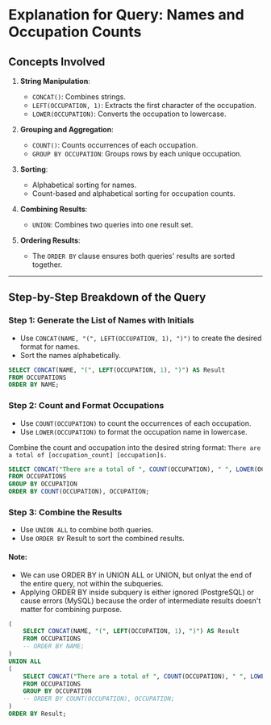 # Explanation for Query: Names and Occupation Counts

## Concepts Involved
1. **String Manipulation**:
   - `CONCAT()`: Combines strings.
   - `LEFT(OCCUPATION, 1)`: Extracts the first character of the occupation.
   - `LOWER(OCCUPATION)`: Converts the occupation to lowercase.

2. **Grouping and Aggregation**:
   - `COUNT()`: Counts occurrences of each occupation.
   - `GROUP BY OCCUPATION`: Groups rows by each unique occupation.

3. **Sorting**:
   - Alphabetical sorting for names.
   - Count-based and alphabetical sorting for occupation counts.

4. **Combining Results**:
   - `UNION`: Combines two queries into one result set.

5. **Ordering Results**:
   - The `ORDER BY` clause ensures both queries' results are sorted together.

---

## Step-by-Step Breakdown of the Query

### Step 1: Generate the List of Names with Initials
- Use `CONCAT(NAME, "(", LEFT(OCCUPATION, 1), ")")` to create the desired format for names.
- Sort the names alphabetically.

```sql
SELECT CONCAT(NAME, "(", LEFT(OCCUPATION, 1), ")") AS Result
FROM OCCUPATIONS
ORDER BY NAME;
```

### Step 2: Count and Format Occupations
- Use `COUNT(OCCUPATION)` to count the occurrences of each occupation.
- Use `LOWER(OCCUPATION)` to format the occupation name in lowercase.

Combine the count and occupation into the desired string format:
`There are a total of [occupation_count] [occupation]s.`

```sql
SELECT CONCAT("There are a total of ", COUNT(OCCUPATION), " ", LOWER(OCCUPATION), "s.") AS Result
FROM OCCUPATIONS
GROUP BY OCCUPATION
ORDER BY COUNT(OCCUPATION), OCCUPATION;
```

### Step 3: Combine the Results
- Use `UNION ALL` to combine both queries.
- Use `ORDER BY` Result to sort the combined results.

#### Note: 
- We can use ORDER BY in UNION ALL or UNION, but onlyat the end of the entire query, not within the subqueries.
- Applying ORDER BY inside subquery is either ignored (PostgreSQL) or cause errors (MySQL) because the order of intermediate results doesn't matter for combining purpose.

```sql
(
    SELECT CONCAT(NAME, "(", LEFT(OCCUPATION, 1), ")") AS Result
    FROM OCCUPATIONS
    -- ORDER BY NAME;
)
UNION ALL
(
    SELECT CONCAT("There are a total of ", COUNT(OCCUPATION), " ", LOWER(OCCUPATION), "s.") AS Result
    FROM OCCUPATIONS
    GROUP BY OCCUPATION
    -- ORDER BY COUNT(OCCUPATION), OCCUPATION;
)
ORDER BY Result;
```